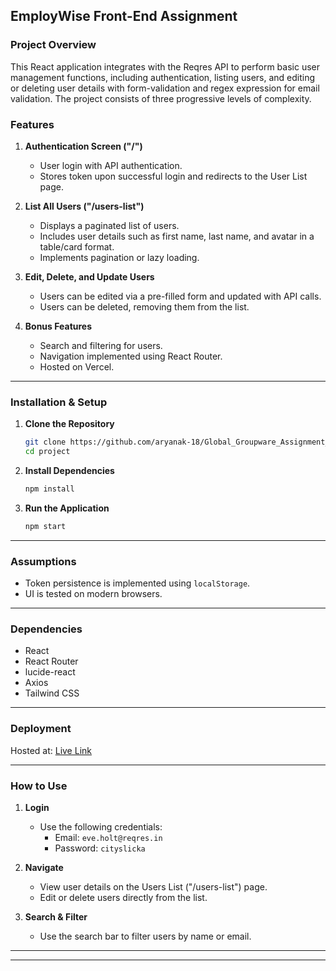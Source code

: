## EmployWise Front-End Assignment

### Project Overview
This React application integrates with the Reqres API to perform basic user management functions, including authentication, listing users, and editing or deleting user details with form-validation and regex expression for email validation. The project consists of three progressive levels of complexity.

### Features
1. **Authentication Screen ("/")**  
   - User login with API authentication.  
   - Stores token upon successful login and redirects to the User List page.  

2. **List All Users ("/users-list")**  
   - Displays a paginated list of users.  
   - Includes user details such as first name, last name, and avatar in a table/card format.  
   - Implements pagination or lazy loading.  

3. **Edit, Delete, and Update Users**  
   - Users can be edited via a pre-filled form and updated with API calls.  
   - Users can be deleted, removing them from the list.  

4. **Bonus Features**  
   - Search and filtering for users.  
   - Navigation implemented using React Router.  
   - Hosted on Vercel.

---

### Installation & Setup
1. **Clone the Repository**
   ```bash
   git clone https://github.com/aryanak-18/Global_Groupware_Assignment_Aryan.git
   cd project
   ```

2. **Install Dependencies**
   ```bash
   npm install
   ```

3. **Run the Application**
   ```bash
   npm start
   ```

---

### Assumptions
- Token persistence is implemented using `localStorage`.  
- UI is tested on modern browsers.  

---

### Dependencies
- React  
- React Router  
- lucide-react
- Axios  
- Tailwind CSS

---

### Deployment
Hosted at: [Live Link](#) 

---

### How to Use
1. **Login**  
   - Use the following credentials:  
     - Email: `eve.holt@reqres.in`  
     - Password: `cityslicka`  

2. **Navigate**  
   - View user details on the Users List ("/users-list") page.  
   - Edit or delete users directly from the list.  

3. **Search & Filter**  
   - Use the search bar to filter users by name or email.  

---  

---    